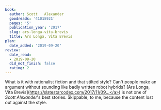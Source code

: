 ```yaml
---
book:
  author: Scott   Alexander
  goodreads: '41018921'
  pages: '5'
  publication_year: '2017'
  slug: ars-longa-vita-brevis
  title: Ars Longa, Vita Brevis
plan:
  date_added: '2019-09-20'
review:
  date_read:
  - 2019-09-20
  did_not_finish: false
  rating: 2
---
```


What is it with rationalist fiction and that stilted style? Can't people make an argument without sounding like badly written robot hybrids?
[Ars Longa, Vita Brevis](<a target="_blank" href="https://slatestarcodex.com/2017/11/09/ars-longa-vita-brevis/" rel="nofollow">https://slatestarcodex.com/2017/11/09...</a>) is not one of *Scott Alexander*'s best stories. Skippable, to me, because the content lost out against the style.
